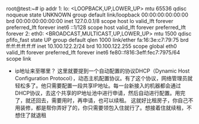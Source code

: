 root@test:~# ip addr
1: lo: <LOOPBACK,UP,LOWER_UP> mtu 65536 qdisc noqueue state UNKNOWN group default 
    link/loopback 00:00:00:00:00:00 brd 00:00:00:00:00:00
    inet 127.0.0.1/8 scope host lo
       valid_lft forever preferred_lft forever
    inet6 ::1/128 scope host 
       valid_lft forever preferred_lft forever
2: eth0: <BROADCAST,MULTICAST,UP,LOWER_UP> mtu 1500 qdisc pfifo_fast state UP group default qlen 1000
    link/ether fa:16:3e:c7:79:75 brd ff:ff:ff:ff:ff:ff
    inet 10.100.122.2/24 brd 10.100.122.255 scope global eth0
       valid_lft forever preferred_lft forever
    inet6 fe80::f816:3eff:fec7:7975/64 scope link 
     
- ip地址来至哪里？
这里就要提到一个自动配置的协议DHCP（Dynamic Host Configuration Protocol），动态主机配置协议。有了这个协议，网络管理员就轻松多了。他只需要配置一段共享IP地址。每一台新接入的机器都会通过DHCP协议，去这个共享的IP地址池中进行申请，然后自动进行配置。用完了，就还回去，需要用时，再申请，也可以续租。 
这就好比租房子，你自己不用装修，都是帮你弄好了的，你只需要领包入住就行了。想接着住就续租，不想住了就退租
